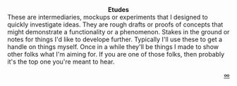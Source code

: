 <br><center>**Etudes**</center> 
These are intermediaries, mockups or experiments that I designed to quickly
investigate ideas. They are rough drafts or proofs of concepts that might
demonstrate a functionality or a phenomenon.  Stakes in the ground or notes for
things I'd like to develope further.  Typically I'll use these to get a handle
on things myself. Once in a while they'll be things I made to show other folks
what I'm aiming for. If you are one of those folks, then probably it's the top
one you're meant to hear.  <br>

<div class="dmk-player" data-playlist="etudes/index.json"></div>

<script async type="text/javascript" src="/player/dmk-player.js?v=5"></script>
<script>
window.addEventListener('load', function () {
  var elements = document.getElementsByClassName('dmk-player');
  var players = Array.from(elements).map(function (el) {
    if (el.dataset) {
      var rootUrl = window.location.origin;
      var playlist = el.dataset.playlist;
      var isVideo = !!el.dataset.isVideo;
      var layout = {
        title: false,
        elapsedTime: false
      };
      var options = {
        playlist: playlist,
        isVideo: isVideo,
        rootUrl: rootUrl
      };
      return new DMKPlayer(el, options, layout);
    }
  });
  players.forEach(function (player, index) {
    player.index = index;
    player.on('play', function () {
      players.forEach(function (p) {
        if (p.index !== player.index && p.isPlaying) {
          p.stop();
        }
      });
    });
  });
});
</script>

<script>
function goToURL() {
    var links = [
        "./a-collapse-of-structures/",
        "./map/",
        "./now/",
        "./ruins-in-the-distance",
        "./gigs",
        "./log",
        "./log",
        "./frequently-asked-questions",
        "./list",
        "./etudes",
        "./sc4reaper",
        "./superclean-installparty",
        "./utilities",
        "./recipes",
        "./pieces",
        "./links",
    ];

    // get a random number between 0 and the number of links
    var randIdx = Math.round(Math.random() * (links.length - 1));
    // construct the link to be opened
    var root = window.location.protocol + '//' + window.location.host;
    var link = root + '/' + links[randIdx];

    document.location.href = link;
};
</script>

<p align="right">
<a href="#" onClick="goToURL()">∞</a>
</p>
<br>
<br>
